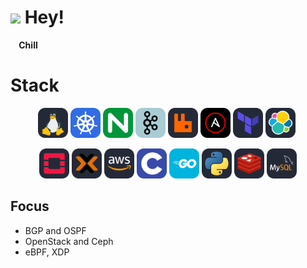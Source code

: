 <h1><img src="https://emojis.slackmojis.com/emojis/images/1531849430/4246/blob-sunglasses.gif?1531849430" width="45"/> Hey!</h1>

<b>
&nbsp;&nbsp;&nbsp;&nbsp;Chill 


</b> 


# Stack
<p align="center">
  <a>
   
   <img src="https://github.com/tandpfun/skill-icons/blob/main/icons/Linux-Dark.svg" width="48" title="Linux">
   <img src="https://github.com/tandpfun/skill-icons/blob/main/icons/Kubernetes.svg" width="48" title="Kubernetes">
   <img src="https://github.com/tandpfun/skill-icons/blob/main/icons/Nginx.svg" width="48" title="Nginx">
   <img src="https://github.com/tandpfun/skill-icons/blob/main/icons/Kafka.svg" width="48" title="Kafka">
   <img src="https://github.com/tandpfun/skill-icons/blob/main/icons/RabbitMQ-Dark.svg" width="48" title="RabbitMQ">
   <img src="https://github.com/tandpfun/skill-icons/blob/main/icons/Ansible.svg" width="48" title="Ansible">
   <img src="https://github.com/tandpfun/skill-icons/blob/main/icons/Terraform-Dark.svg" width="48" title="Terraform">
   <img src="https://github.com/LelouchFR/skill-icons/blob/main/assets/elasticsearch-auto.svg" width="48" title="Elasticsearch">
   <img src="" width="48" title="">
 </a>
</p>

<p align="center">
  <a>
   <img src="https://github.com/tandpfun/skill-icons/blob/main/icons/OpenStack-Dark.svg" width="48" title="OpenStack">
   <img src="https://github.com/LelouchFR/skill-icons/blob/main/assets/proxmox-auto.svg" width="48" title="Proxmox">
   <img src="https://github.com/tandpfun/skill-icons/blob/main/icons/AWS-Dark.svg" width="48" title="AWS">
   <img src="https://github.com/tandpfun/skill-icons/blob/main/icons/C.svg" width="48" title="C">
   <img src="https://github.com/tandpfun/skill-icons/blob/main/icons/GoLang.svg" width="48" title="GoLang">
   <img src="https://github.com/tandpfun/skill-icons/blob/main/icons/Python-Dark.svg" width="48"  title="Python">
   <img src="https://github.com/tandpfun/skill-icons/blob/main/icons/Redis-Dark.svg" width="48" title="Redis">
   <img src="https://github.com/tandpfun/skill-icons/blob/main/icons/MySQL-Dark.svg" width="48" title="MySQL">
<!--
   <img src="https://github.com/tandpfun/skill-icons/blob/main/icons/Docker.svg" width="48" title="Docker">
   <img src="https://github.com/tandpfun/skill-icons/blob/main/icons/Bash-Dark.svg" width="48" title="bash">
   <img src="https://github.com/LelouchFR/skill-icons/blob/main/assets/helm-auto.svg" width="48" title="Helm">
   <img src="https://github.com/tandpfun/skill-icons/blob/main/icons/Cloudflare-Dark.svg" width="48" title="Cloudflare">
   <img src="https://github.com/tandpfun/skill-icons/blob/main/icons/GitLab-Dark.svg" width="48" title="GitLab">
   <img src="https://github.com/tandpfun/skill-icons/blob/main/icons/Grafana-Dark.svg" width="48" title="Grafana">
   <img src="https://github.com/tandpfun/skill-icons/blob/main/icons/Prometheus.svg" width="48" title="Prometheus">
   <img src="https://user-images.githubusercontent.com/25181517/192107854-765620d7-f909-4953-a6da-36e1ef69eea6.png" width="48" title="HTTP">
   <img src="https://user-images.githubusercontent.com/25181517/192107858-fe19f043-c502-4009-8c47-476fc89718ad.png" width="48" title="REST">
   <img src="https://user-images.githubusercontent.com/25181517/187070862-03888f18-2e63-4332-95fb-3ba4f2708e59.png" width="48" title="websocket	">
   <img src="https://user-images.githubusercontent.com/25181517/192107855-e669c777-9172-49c5-b7e0-404e29df0fee.png" width="48" title="gRPC"> -->
  </a>
</p>

<h4 align="center">

## Focus 
* BGP and OSPF
* OpenStack and Ceph
* eBPF, XDP


<!--</h4>
<div align="center">
    <a href="https://github.com/SamanKhalife" title="Go to Source">
      <img width=400 src="https://github-readme-stats.vercel.app/api?username=SamanKhalife&show_icons=true&theme=dark&hide_border=true" />
    </a>
</div>
-->
